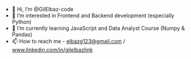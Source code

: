 - 👋 Hi, I’m @GilElbaz-code
- 👀 I’m interested in Frontend and Backend development (especially Python)
- 🌱 I’m currently learning JavaScript and Data Analyst Course (Numpy & Pandas)
- 📫 How to reach me - elbazg123@gmail.com / www.linkedin.com/in/gilelbazlink

<!---
GilElbaz-code/GilElbaz-code is a ✨ special ✨ repository because its `README.md` (this file) appears on your GitHub profile.
You can click the Preview link to take a look at your changes.
--->
